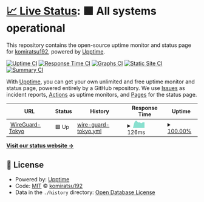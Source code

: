 # [📈 Live Status](https://komiratsu192.github.io/upptime): <!--live status--> **🟩 All systems operational**

This repository contains the open-source uptime monitor and status page for [komiratsu192](https://komiratsu192.github.io/upptime), powered by [Upptime](https://github.com/upptime/upptime).

[![Uptime CI](https://github.com/komiratsu192/upptime/workflows/Uptime%20CI/badge.svg)](https://github.com/komiratsu192/upptime/actions?query=workflow%3A%22Uptime+CI%22)
[![Response Time CI](https://github.com/komiratsu192/upptime/workflows/Response%20Time%20CI/badge.svg)](https://github.com/komiratsu192/upptime/actions?query=workflow%3A%22Response+Time+CI%22)
[![Graphs CI](https://github.com/komiratsu192/upptime/workflows/Graphs%20CI/badge.svg)](https://github.com/komiratsu192/upptime/actions?query=workflow%3A%22Graphs+CI%22)
[![Static Site CI](https://github.com/komiratsu192/upptime/workflows/Static%20Site%20CI/badge.svg)](https://github.com/komiratsu192/upptime/actions?query=workflow%3A%22Static+Site+CI%22)
[![Summary CI](https://github.com/komiratsu192/upptime/workflows/Summary%20CI/badge.svg)](https://github.com/komiratsu192/upptime/actions?query=workflow%3A%22Summary+CI%22)

With [Upptime](https://upptime.js.org), you can get your own unlimited and free uptime monitor and status page, powered entirely by a GitHub repository. We use [Issues](https://github.com/komiratsu192/upptime/issues) as incident reports, [Actions](https://github.com/komiratsu192/upptime/actions) as uptime monitors, and [Pages](https://komiratsu192.github.io/upptime) for the status page.

<!--start: status pages-->
<!-- This summary is generated by Upptime (https://github.com/upptime/upptime) -->
<!-- Do not edit this manually, your changes will be overwritten -->
<!-- prettier-ignore -->
| URL | Status | History | Response Time | Uptime |
| --- | ------ | ------- | ------------- | ------ |
| <img alt="" src="https://icons.duckduckgo.com/ip3/null.ico" height="13"> [WireGuard-Tokyo](35.78.238.65) | 🟩 Up | [wire-guard-tokyo.yml](https://github.com/komiratsu192/upptime/commits/HEAD/history/wire-guard-tokyo.yml) | <details><summary><img alt="Response time graph" src="./graphs/wire-guard-tokyo/response-time-week.png" height="20"> 126ms</summary><br><a href="https://komiratsu192.github.io/upptime/history/wire-guard-tokyo"><img alt="Response time 140" src="https://img.shields.io/endpoint?url=https%3A%2F%2Fraw.githubusercontent.com%2Fkomiratsu192%2Fupptime%2FHEAD%2Fapi%2Fwire-guard-tokyo%2Fresponse-time.json"></a><br><a href="https://komiratsu192.github.io/upptime/history/wire-guard-tokyo"><img alt="24-hour response time 109" src="https://img.shields.io/endpoint?url=https%3A%2F%2Fraw.githubusercontent.com%2Fkomiratsu192%2Fupptime%2FHEAD%2Fapi%2Fwire-guard-tokyo%2Fresponse-time-day.json"></a><br><a href="https://komiratsu192.github.io/upptime/history/wire-guard-tokyo"><img alt="7-day response time 126" src="https://img.shields.io/endpoint?url=https%3A%2F%2Fraw.githubusercontent.com%2Fkomiratsu192%2Fupptime%2FHEAD%2Fapi%2Fwire-guard-tokyo%2Fresponse-time-week.json"></a><br><a href="https://komiratsu192.github.io/upptime/history/wire-guard-tokyo"><img alt="30-day response time 140" src="https://img.shields.io/endpoint?url=https%3A%2F%2Fraw.githubusercontent.com%2Fkomiratsu192%2Fupptime%2FHEAD%2Fapi%2Fwire-guard-tokyo%2Fresponse-time-month.json"></a><br><a href="https://komiratsu192.github.io/upptime/history/wire-guard-tokyo"><img alt="1-year response time 140" src="https://img.shields.io/endpoint?url=https%3A%2F%2Fraw.githubusercontent.com%2Fkomiratsu192%2Fupptime%2FHEAD%2Fapi%2Fwire-guard-tokyo%2Fresponse-time-year.json"></a></details> | <details><summary><a href="https://komiratsu192.github.io/upptime/history/wire-guard-tokyo">100.00%</a></summary><a href="https://komiratsu192.github.io/upptime/history/wire-guard-tokyo"><img alt="All-time uptime 100.00%" src="https://img.shields.io/endpoint?url=https%3A%2F%2Fraw.githubusercontent.com%2Fkomiratsu192%2Fupptime%2FHEAD%2Fapi%2Fwire-guard-tokyo%2Fuptime.json"></a><br><a href="https://komiratsu192.github.io/upptime/history/wire-guard-tokyo"><img alt="24-hour uptime 100.00%" src="https://img.shields.io/endpoint?url=https%3A%2F%2Fraw.githubusercontent.com%2Fkomiratsu192%2Fupptime%2FHEAD%2Fapi%2Fwire-guard-tokyo%2Fuptime-day.json"></a><br><a href="https://komiratsu192.github.io/upptime/history/wire-guard-tokyo"><img alt="7-day uptime 100.00%" src="https://img.shields.io/endpoint?url=https%3A%2F%2Fraw.githubusercontent.com%2Fkomiratsu192%2Fupptime%2FHEAD%2Fapi%2Fwire-guard-tokyo%2Fuptime-week.json"></a><br><a href="https://komiratsu192.github.io/upptime/history/wire-guard-tokyo"><img alt="30-day uptime 100.00%" src="https://img.shields.io/endpoint?url=https%3A%2F%2Fraw.githubusercontent.com%2Fkomiratsu192%2Fupptime%2FHEAD%2Fapi%2Fwire-guard-tokyo%2Fuptime-month.json"></a><br><a href="https://komiratsu192.github.io/upptime/history/wire-guard-tokyo"><img alt="1-year uptime 100.00%" src="https://img.shields.io/endpoint?url=https%3A%2F%2Fraw.githubusercontent.com%2Fkomiratsu192%2Fupptime%2FHEAD%2Fapi%2Fwire-guard-tokyo%2Fuptime-year.json"></a></details>

<!--end: status pages-->

[**Visit our status website →**](https://komiratsu192.github.io/upptime)

## 📄 License

- Powered by: [Upptime](https://github.com/upptime/upptime)
- Code: [MIT](./LICENSE) © [komiratsu192](https://komiratsu192.github.io/upptime)
- Data in the `./history` directory: [Open Database License](https://opendatacommons.org/licenses/odbl/1-0/)
